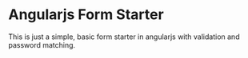 # Angularjs Form Starter

This is just a simple, basic form starter in angularjs with validation and password matching.
